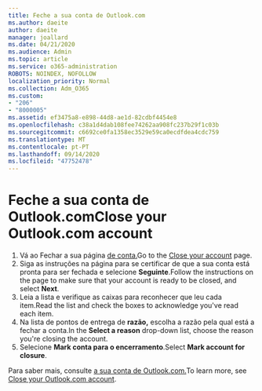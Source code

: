 ```yaml
---
title: Feche a sua conta de Outlook.com
ms.author: daeite
author: daeite
manager: joallard
ms.date: 04/21/2020
ms.audience: Admin
ms.topic: article
ms.service: o365-administration
ROBOTS: NOINDEX, NOFOLLOW
localization_priority: Normal
ms.collection: Adm_O365
ms.custom:
- "206"
- "8000005"
ms.assetid: ef3475a8-e898-44d8-ae1d-82cdbf4454e8
ms.openlocfilehash: c38a1d4dab108fee74262aa908fc237b29f1c03b
ms.sourcegitcommit: c6692ce0fa1358ec3529e59ca0ecdfdea4cdc759
ms.translationtype: MT
ms.contentlocale: pt-PT
ms.lasthandoff: 09/14/2020
ms.locfileid: "47752478"
---
```

# <a name="close-your-outlookcom-account"></a><span data-ttu-id="d4831-102">Feche a sua conta de Outlook.com</span><span class="sxs-lookup"><span data-stu-id="d4831-102">Close your Outlook.com account</span></span>

1. <span data-ttu-id="d4831-103">Vá ao Fechar a sua página [de conta.](https://go.microsoft.com/fwlink/p/?linkid=845493)</span><span class="sxs-lookup"><span data-stu-id="d4831-103">Go to the [Close your account](https://go.microsoft.com/fwlink/p/?linkid=845493) page.</span></span>
2. <span data-ttu-id="d4831-104">Siga as instruções na página para se certificar de que a sua conta está pronta para ser fechada e selecione **Seguinte**.</span><span class="sxs-lookup"><span data-stu-id="d4831-104">Follow the instructions on the page to make sure that your account is ready to be closed, and select **Next**.</span></span>
3. <span data-ttu-id="d4831-105">Leia a lista e verifique as caixas para reconhecer que leu cada item.</span><span class="sxs-lookup"><span data-stu-id="d4831-105">Read the list and check the boxes to acknowledge you've read each item.</span></span>
4. <span data-ttu-id="d4831-106">Na lista de pontos de entrega de **razão,** escolha a razão pela qual está a fechar a conta.</span><span class="sxs-lookup"><span data-stu-id="d4831-106">In the **Select a reason** drop-down list, choose the reason you're closing the account.</span></span>
5. <span data-ttu-id="d4831-107">Selecione **Mark conta para o encerramento**.</span><span class="sxs-lookup"><span data-stu-id="d4831-107">Select **Mark account for closure**.</span></span>

<span data-ttu-id="d4831-108">Para saber mais, consulte [a sua conta de Outlook.com.](https://support.office.com/article/564b801e-2a47-4cb2-afa8-12ead3185038?wt.mc_id=Office_Outlook_com_Alchemy)</span><span class="sxs-lookup"><span data-stu-id="d4831-108">To learn more, see [Close your Outlook.com account](https://support.office.com/article/564b801e-2a47-4cb2-afa8-12ead3185038?wt.mc_id=Office_Outlook_com_Alchemy).</span></span>
  
